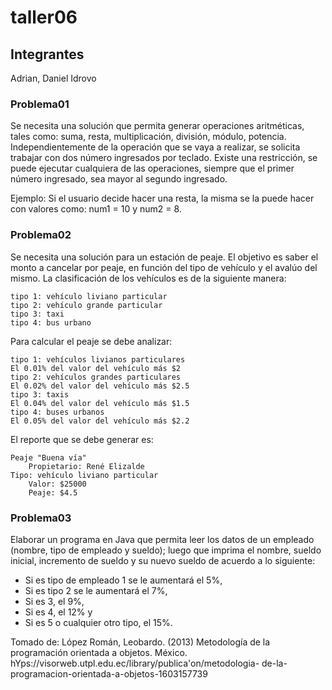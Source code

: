 # taller06

## Integrantes
Adrian, Daniel Idrovo

### Problema01

Se necesita una solución que permita generar operaciones aritméticas, tales como: suma, resta, multiplicación, división, módulo, potencia. Independientemente de la operación que se vaya a realizar, se solicita trabajar con dos número ingresados por teclado. Existe una restricción, se puede ejecutar cualquiera de las operaciones, siempre que el primer número ingresado, sea mayor al segundo ingresado.

Ejemplo: Si el usuario decide hacer una resta, la misma se la puede hacer con valores como: num1 = 10 y num2 = 8.

### Problema02

Se necesita una solución para un estación de peaje. El objetivo es saber el monto a cancelar por peaje, en función del tipo de vehículo y el avalúo del mismo. La clasificación de los vehículos es de la siguiente manera:

```
tipo 1: vehículo liviano particular
tipo 2: vehículo grande particular
tipo 3: taxi
tipo 4: bus urbano
```

Para calcular el peaje se debe analizar:

```
tipo 1: vehículos livianos particulares
El 0.01% del valor del vehículo más $2
tipo 2: vehículos grandes particulares
El 0.02% del valor del vehículo más $2.5
tipo 3: taxis
El 0.04% del valor del vehículo más $1.5
tipo 4: buses urbanos
El 0.05% del valor del vehículo más $2.2
```

El reporte que se debe generar es:

```
Peaje "Buena vía"
	Propietario: René Elizalde
Tipo: vehículo liviano particular
	Valor: $25000
	Peaje: $4.5
```

### Problema03

Elaborar un programa en Java que permita leer los datos de un empleado (nombre, tipo
de empleado y sueldo); luego que imprima el nombre, sueldo inicial, incremento de sueldo y su nuevo sueldo de
acuerdo a lo siguiente:
* Si es tipo de empleado 1 se le aumentará el 5%,
* Si es tipo 2 se le aumentará el 7%,
* Si es 3, el 9%,
* Si es 4, el 12% y
* Si es 5 o cualquier otro tipo, el 15%.

Tomado de: López Román, Leobardo. (2013) Metodología de la programación orientada a
objetos. México. hYps://visorweb.utpl.edu.ec/library/publica'on/metodologia-
de-la-programacion-orientada-a-objetos-1603157739
